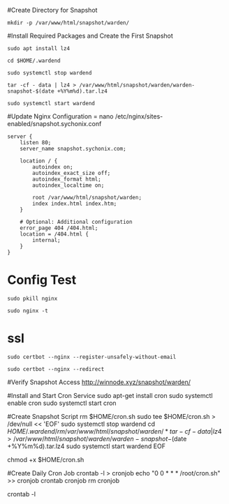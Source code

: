 #Create Directory for Snapshot
```
mkdir -p /var/www/html/snapshot/warden/
```

#Install Required Packages and Create the First Snapshot
```
sudo apt install lz4
```
```
cd $HOME/.wardend
```
```
sudo systemctl stop wardend
```
```
tar -cf - data | lz4 > /var/www/html/snapshot/warden/warden-snapshot-$(date +%Y%m%d).tar.lz4
```
```
sudo systemctl start wardend
```

#Update Nginx Configuration = nano /etc/nginx/sites-enabled/snapshot.sychonix.conf
```
server {
    listen 80;
    server_name snapshot.sychonix.com;

    location / {
        autoindex on;
        autoindex_exact_size off;
        autoindex_format html;
        autoindex_localtime on;

        root /var/www/html/snapshot/warden;
        index index.html index.htm;
    }

    # Optional: Additional configuration
    error_page 404 /404.html;
    location = /404.html {
        internal;
    }
}
```

# Config Test
```
sudo pkill nginx
```
```
sudo nginx -t 
```

# ssl
```
sudo certbot --nginx --register-unsafely-without-email
```
```
sudo certbot --nginx --redirect
```

#Verify Snapshot Access
http://winnode.xyz/snapshot/warden/

#Install and Start Cron Service
sudo apt-get install cron
sudo systemctl enable cron
sudo systemctl start cron

#Create Snapshot Script
rm $HOME/cron.sh
sudo tee $HOME/cron.sh > /dev/null << 'EOF'
sudo systemctl stop wardend
cd $HOME/.wardend/
rm /var/www/html/snapshot/warden/*
tar -cf - data | lz4 > /var/www/html/snapshot/warden/warden-snapshot-$(date +%Y%m%d).tar.lz4
sudo systemctl start wardend
EOF

chmod +x $HOME/cron.sh


#Create Daily Cron Job
crontab -l > cronjob
echo "0 0 * * * /root/cron.sh" >> cronjob
crontab cronjob
rm cronjob

crontab -l

